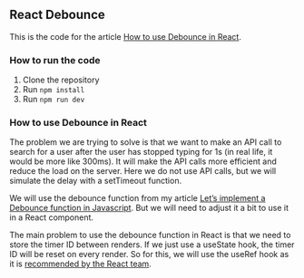 ## React Debounce

This is the code for the article [How to use Debounce in React](https://dev.to/alexefimenko/how-to-use-debounce-in-react-1k9j).

### How to run the code

1. Clone the repository
2. Run `npm install`
3. Run `npm run dev`

### How to use Debounce in React

The problem we are trying to solve is that we want to make an API call to search for a user after the user has stopped typing for 1s (in real life, it would be more like 300ms). It will make the API calls more efficient and reduce the load on the server. Here we do not use API calls, but we will simulate the delay with a setTimeout function.

We will use the debounce function from my article [Let’s implement a Debounce function in Javascript](https://dev.to/alexefimenko/lets-implement-a-debounce-function-in-javascript-1ij1). But we will need to adjust it a bit to use it in a React component.

The main problem to use the debounce function in React is that we need to store the timer ID between renders. If we just use a useState hook, the timer ID will be reset on every render. So for this, we will use the useRef hook as it is [recommended by the React team](https://react.dev/reference/react/useRef#referencing-a-value-with-a-ref).
